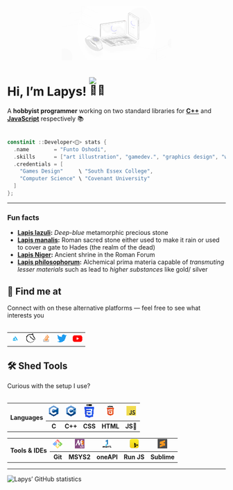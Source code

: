 <center> <img align="center" alt="LapysDev" src="banner/Lapys OS.jpg" style="image-rendering: optimizeQuality; image-rendering: smooth; image-rendering: high-quality; margin-left: 25%; margin-right: 25%; width: 50%"/> </center>

<h1> Hi, I’m Lapys! <img alt="👋🏾" src="https://em-content.zobj.net/source/microsoft-teams/363/waving-hand_dark-skin-tone_1f44b-1f3ff_1f3ff.png" style="height: 1.5em; max-height: 1.5em; max-width: 1.5em"/> </h1>
A <b>hobbyist programmer</b> working on two standard libraries for <b><a href="https://github.com/LapysDev/Lapys-C-">C++</a></b> and <b><a href="https://github.com/LapysDev/LapysJS">JavaScript</a></b> respectively &#128218; <br/> <br/>

```cpp
constinit ::Developer<🌙> stats {
  .name        = "Funto Oshodi",
  .skills      = ["art illustration", "gamedev.", "graphics design", "webdev.", …],
  .credentials = [
    "Games Design"     \ "South Essex College",
    "Computer Science" \ "Covenant University"
  ]
};
```
<hr/>

<h3> Fun facts </h3>
<ul>  
  <li> <b><a href="https://en.wikipedia.org/wiki/Lapis_lazuli" target="_blank" rel="noopener noreferrer">Lapis lazuli</a>:</b> <i>Deep-blue</i> metamorphic precious stone </li>
  <li> <b><a href="https://en.wikipedia.org/wiki/Lapis_manalis" target="_blank" rel="noopener noreferrer">Lapis manalis</a>:</b> Roman sacred stone either used to make it rain or used to cover a gate to Hades (the realm of the dead) </li>
  <li> <b><a href="https://en.wikipedia.org/wiki/Lapis_Niger" target="_blank" rel="noopener noreferrer">Lapis Niger</a>:</b> Ancient shrine in the Roman Forum </li>
  <li> <b><a href="https://en.wikipedia.org/wiki/Philosopher's_stone" target="_blank" rel="noopener noreferrer">Lapis philosophorum</a>:</b> Alchemical prima materia capable of <i>transmuting lesser materials</i> such as lead to <i>higher substances</i> like gold/ silver </li>
</ul>

<h2> &#128205; Find me at </h2>
Connect with on these alternative platforms &mdash; feel free to see what interests you <br/> <br/>
<table>
  <tbody align="center">
    <tr>
      <td> <a href="https://www.artstation.com/lapys" title="ArtStation"> <img alt="🎭" src="contacts/artstation.svg" style="image-rendering: -webkit-crisp-edges; image-rendering: -moz-crisp-edges; image-rendering: crisp-edges; image-rendering: pixelated" width="22px"/> </a> </td>
      <td> <a href="https://lichess.org/@/LapysArts" title="LiChess"> <img alt="♟️" src="contacts/lichess.svg" style="image-rendering: -webkit-crisp-edges; image-rendering: -moz-crisp-edges; image-rendering: crisp-edges; image-rendering: pixelated" width="22px"/> </a> </td>
      <td> <a href="https://www.stackoverflow.com/users/7364573/lapys" title="StackOverflow"> <img alt="📚" src="contacts/stackoverflow.svg" style="image-rendering: -webkit-crisp-edges; image-rendering: -moz-crisp-edges; image-rendering: crisp-edges; image-rendering: pixelated" width="22px"/> </a> </td>
      <td> <a href="https://www.twitter.com/Lapys_Arts" title="Twitter"> <img alt="🐣" src="contacts/twitter.svg" style="image-rendering: -webkit-crisp-edges; image-rendering: -moz-crisp-edges; image-rendering: crisp-edges; image-rendering: pixelated" width="22px"/> </a> </td>
      <td> <a href="https://www.youtube.com/channel/UCaDSL0cTCxuA3EBd94IBHVw" title="YouTube"> <img alt="🎬" src="contacts/youtube.svg" style="image-rendering: -webkit-crisp-edges; image-rendering: -moz-crisp-edges; image-rendering: crisp-edges; image-rendering: pixelated" width="22px"/> </a> </td>
    </tr>
  </tbody>
</table>

<h2> &#128736; Shed Tools </h2>
Curious with the setup I use? <br/> <br/>
<table>
  <tbody align="center">
    <tr>
      <th rowspan="2"> Languages </th>
      <td> <a href="https://en.wikipedia.org/wiki/C_(programming_language)" title="C"> <img src="languages/c.svg" style="image-rendering: -webkit-crisp-edges; image-rendering: -moz-crisp-edges; image-rendering: crisp-edges; image-rendering: pixelated" width="22px"/> </a> </td>
      <td> <a href="https://en.wikipedia.org/wiki/C++" title="C++"> <img src="languages/c++.svg" style="image-rendering: -webkit-crisp-edges; image-rendering: -moz-crisp-edges; image-rendering: crisp-edges; image-rendering: pixelated" width="22px"/> </a> </td>
      <td> <a href="https://en.wikipedia.org/wiki/CSS" title="CSS"> <img src="languages/css.svg" style="image-rendering: -webkit-crisp-edges; image-rendering: -moz-crisp-edges; image-rendering: crisp-edges; image-rendering: pixelated" width="22px"/> </a> </td>
      <td> <a href="https://en.wikipedia.org/wiki/HTML" title="HTML"> <img src="languages/html.svg" style="image-rendering: -webkit-crisp-edges; image-rendering: -moz-crisp-edges; image-rendering: crisp-edges; image-rendering: pixelated" width="22px"/> </a> </td>
      <td> <a href="https://en.wikipedia.org/wiki/JavaScript" title="JavaScript (vanilla)"> <img src="languages/javascript.svg" style="image-rendering: -webkit-crisp-edges; image-rendering: -moz-crisp-edges; image-rendering: crisp-edges; image-rendering: pixelated" width="22px"/> </a> </td>
    </tr>
    <tr>
      <th title="General-purpose programming language. By design, its features cleanly reflect the capabilities of the targeted CPUs, finding lasting use in operating systems, device drivers, protocol stacks, and application software"> C </th>
      <th title="General-purpose programming language. First released as an extension of the C, it has since significantly expanded beyond it over time. Designed with (large) systems programming and resource-constrained software in mind, with performance, efficiency, and flexibility as its focus"> C++ </th>
      <th title="Style sheet language used for describing the presentation of a document written in a markup language such as HTML (or XML)"> CSS </th>
      <th title="The HyperText Markup Language is the standard markup language for documents designed to be displayed in a web browser"> HTML </th>
      <th title="Compiled (and often Just-In-Time) programming language that is multi-paradigm, supporting event-driven, functional, and imperative coding styles"> JS&#127846; </th>
    </tr>
  </tbody>
</table>
<table>
  <tbody align="center">
    <tr>
      <th rowspan="2"> Tools &amp; IDEs </th>
      <td> <a href="https://www.git-scm.com" title="Git"> <img alt="🌐" src="tools/git.svg" style="image-rendering: -webkit-crisp-edges; image-rendering: -moz-crisp-edges; image-rendering: crisp-edges; image-rendering: pixelated" width="22px"/> </a> </td>
      <td> <a href="https://www.msys2.org" title="MSYS2"> <img alt="🪛" src="tools/msys2.svg" style="image-rendering: -webkit-crisp-edges; image-rendering: -moz-crisp-edges; image-rendering: crisp-edges; image-rendering: pixelated" width="22px"/> </a> </td>
      <td> <a href="https://www.intel.com/content/www/us/en/developer/tools/oneapi/dpc-compiler.html" title="Intel oneAPI"> <img alt="🟦" src="tools/intel-oneapi.svg" style="image-rendering: -webkit-crisp-edges; image-rendering: -moz-crisp-edges; image-rendering: crisp-edges; image-rendering: pixelated" width="22px"/> </a> </td>
      <td> <a href="https://www.runjs.app" title="Run JS"> <img alt="▶️" src="tools/runjs.svg" style="image-rendering: -webkit-crisp-edges; image-rendering: -moz-crisp-edges; image-rendering: crisp-edges; image-rendering: pixelated" width="22px"/> </a> </td>
      <td> <a href="https://www.sublimetext.com" title="Sublime Text"> <img alt="📝" src="tools/sublime-text.svg" style="image-rendering: -webkit-crisp-edges; image-rendering: -moz-crisp-edges; image-rendering: crisp-edges; image-rendering: pixelated" width="22px"/> </a> </td>
    </tr>
    <tr>
      <th title="Distributed version control system that tracks changes in any set of computer files, usually used for coordinating work among programmers collaboratively developing source code during software development. Its goals include speed, data integrity, and support for distributed, non-linear workflows"> Git </th>
      <th title="Collection of tools and libraries providing you with an easy-to-use environment for building, installing and running native Windows software"> MSYS2 </th>
      <th title="Open, cross-architecture programming model that frees developers to use a single code base across multiple architectures"> oneAPI </th>
      <th title="JavaScript playground for desktop operating systems. It runs code as it’s written and displays formatted results in its output panel"> Run JS </th>
      <th title="Shareware text and source code editor which natively supports many markup and programming languages"> Sublime </th>
    </tr>
  </tbody>
</table>

<hr/>

<img align="left" alt="Lapys’ GitHub statistics" src="https://github-readme-stats.vercel.app/api?count_private=true&custom_title=🔥%20GitHub%20Stats.&include_all_commits&locale=en&show_icons=true&theme=dark&username=LapysDev"/>

